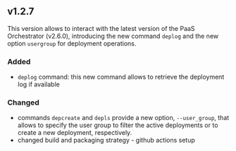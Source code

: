 ## v1.2.7

This version allows to interact with the latest version of the PaaS Orchestrator (v2.6.0), introducing the new command `deplog` and the new option `usergroup` for deployment operations.  
 
### Added

- `deplog` command: this new command allows to retrieve the deployment log if available
 
### Changed

- commands `depcreate` and `depls` provide a new option, `--user_group`, that allows to specify the user group to filter the active deployments or to create a new deployment, respectively.  
- changed build and packaging strategy - github actions setup 

